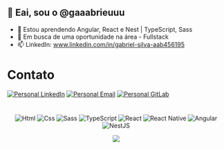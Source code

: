 ## 👋 Eai, sou o @gaaabrieuuu
- 🌱 Estou aprendendo Angular, React e Nest | TypeScript, Sass
- 💞️ Em busca de uma oportunidade na área - Fullstack
- 📫 LinkedIn: www.linkedin.com/in/gabriel-silva-aab456195
# Contato
[![Personal LinkedIn](https://img.shields.io/badge/LinkedIn-0077B5?style=for-the-badge&logo=linkedin&logoColor=white)](https://www.linkedin.com/in/gabriel-silva-aab456195/)
[![Personal Email](https://img.shields.io/badge/Gmail-D14836?style=for-the-badge&logo=gmail&logoColor=white)](mailto:gabriel.antonio2005@outlook.com)
[![Personal GitLab](https://img.shields.io/badge/GitLab-330F63?style=for-the-badge&logo=gitlab&logoColor=white)](https://gitlab.com/gaaabriel.antonio)
#
<div align="center">
  
![Html](https://img.shields.io/badge/HTML5-E34F26?style=for-the-badge&logo=html5&logoColor=white)
![Css](https://img.shields.io/badge/CSS3-1572B6?style=for-the-badge&logo=css3&logoColor=white)
![Sass](https://img.shields.io/badge/Sass-CC6699?style=for-the-badge&logo=sass&logoColor=white)
![TypeScript](https://img.shields.io/badge/TypeScript-007ACC?style=for-the-badge&logo=typescript&logoColor=white)
![React](https://img.shields.io/badge/React-20232A?style=for-the-badge&logo=react&logoColor=61DAFB)
![React Native](https://img.shields.io/badge/React_Native-20232A?style=for-the-badge&logo=react&logoColor=61DAFB)
![Angular](https://img.shields.io/badge/Angular-DD0031?style=for-the-badge&logo=angular&logoColor=white)
![NestJS](https://img.shields.io/badge/nestjs-%23E0234E.svg?style=for-the-badge&logo=nestjs&logoColor=white)
</div>

<div align="center">
  
[![](https://github-readme-stats.vercel.app/api/top-langs/?username=gaaabrieuuu&theme=synthwave)](https://github.com/anuraghazra/github-readme-stats)
</div>
